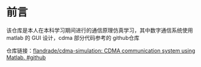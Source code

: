# 前言



该仓库是本人在本科学习期间进行的通信原理仿真学习，其中数字通信系统使用 matlab 的 GUI 设计，cdma 部分代码参考的 github仓库

仓库链接：[flandrade/cdma-simulation: CDMA communication system using Matlab. #github](https://github.com/flandrade/cdma-simulation)